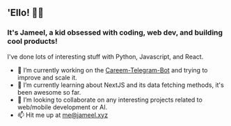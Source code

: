 ## 'Ello! 👋🏼
### It's Jameel, a kid obsessed with coding, web dev, and building cool products!
I've done lots of interesting stuff with Python, Javascript, and React.

- 🔭 I’m currently working on the [Careem-Telegram-Bot](https://www.github.com/itsjameel/Careem-Telegram-Bot) and trying to improve and scale it.
- 🌱 I’m currently learning about NextJS and its data fetching methods, it's been awesome so far.
- 👯 I’m looking to collaborate on any interesting projects related to web/mobile development or AI.
- 📫 Hit me up at me@jameel.xyz
